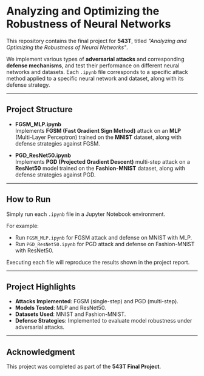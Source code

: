 # Analyzing and Optimizing the Robustness of Neural Networks

This repository contains the final project for **543T**, titled *"Analyzing and Optimizing the Robustness of Neural Networks"*.

We implement various types of **adversarial attacks** and corresponding **defense mechanisms**, and test their performance on different neural networks and datasets. Each `.ipynb` file corresponds to a specific attack method applied to a specific neural network and dataset, along with its defense strategy.

---

## Project Structure

- **FGSM_MLP.ipynb**  
   Implements **FGSM (Fast Gradient Sign Method)** attack on an **MLP** (Multi-Layer Perceptron) trained on the **MNIST** dataset, along with defense strategies against FGSM.

- **PGD_ResNet50.ipynb**  
   Implements **PGD (Projected Gradient Descent)** multi-step attack on a **ResNet50** model trained on the **Fashion-MNIST** dataset, along with defense strategies against PGD.

---

## How to Run

Simply run each `.ipynb` file in a Jupyter Notebook environment.  

For example:
- Run `FGSM_MLP.ipynb` for FGSM attack and defense on MNIST with MLP.
- Run `PGD_ResNet50.ipynb` for PGD attack and defense on Fashion-MNIST with ResNet50.

Executing each file will reproduce the results shown in the project report.

---

## Project Highlights

- **Attacks Implemented**: FGSM (single-step) and PGD (multi-step).  
- **Models Tested**: MLP and ResNet50.  
- **Datasets Used**: MNIST and Fashion-MNIST.  
- **Defense Strategies**: Implemented to evaluate model robustness under adversarial attacks.

---

## Acknowledgment

This project was completed as part of the **543T Final Project**.

